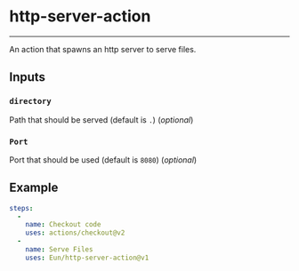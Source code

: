 # http-server-action
---
An action that spawns an http server to serve files.

## Inputs
### `directory`
Path that should be served (default is `.`) (*optional*)

### `Port`
Port that should be used (default is `8080`) (*optional*)


## Example
```yaml
steps:
  -
    name: Checkout code
    uses: actions/checkout@v2
  -
    name: Serve Files
    uses: Eun/http-server-action@v1
```
